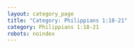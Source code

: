 ```yaml
---
layout: category_page
title: "Category: Philippians 1:18-21"
category: Philippians 1:18-21
robots: noindex
---
```

